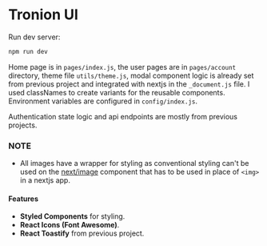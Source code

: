 # Tronion UI

Run dev server:

```bash
npm run dev
```

Home page is in `pages/index.js`, the user pages are in `pages/account` directory, theme file `utils/theme.js`, modal component logic is already set from previous project and integrated with nextjs in the `_document.js` file. I used classNames to create variants for the reusable components. Environment variables are configured in `config/index.js`.

Authentication state logic and api endpoints are mostly from previous projects.

### NOTE

- All images have a wrapper for styling as conventional styling can't be used on the [next/image](https://nextjs.org/docs/api-reference/next/image) component that has to be used in place of `<img>` in a nextjs app.

#### Features

- **Styled Components** for styling.
- **React Icons (Font Awesome)**.
- **React Toastify** from previous project.
